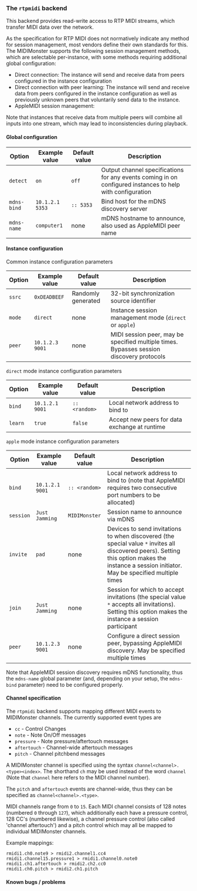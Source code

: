 ### The `rtpmidi` backend

This backend provides read-write access to RTP MIDI streams, which transfer MIDI data
over the network.

As the specification for RTP MIDI does not normatively indicate any method
for session management, most vendors define their own standards for this.
The MIDIMonster supports the following session management methods, which are
selectable per-instance, with some methods requiring additional global configuration:

* Direct connection: The instance will send and receive data from peers configured in the
	instance configuration
* Direct connection with peer learning: The instance will send and receive data from peers
	configured in the instance configuration as well as previously unknown peers that
	voluntarily send data to the instance.
* AppleMIDI session management:

Note that instances that receive data from multiple peers will combine all inputs into one
stream, which may lead to inconsistencies during playback.

#### Global configuration

| Option	| Example value		| Default value 	| Description		|
|---------------|-----------------------|-----------------------|-----------------------|
| `detect`      | `on`                  | `off`                 | Output channel specifications for any events coming in on configured instances to help with configuration |
| `mdns-bind`	| `10.1.2.1 5353`	| `:: 5353`		| Bind host for the mDNS discovery server |
| `mdns-name`	| `computer1`		| none			| mDNS hostname to announce, also used as AppleMIDI peer name |

#### Instance configuration

Common instance configuration parameters

| Option	| Example value		| Default value 	| Description		|
|---------------|-----------------------|-----------------------|-----------------------|
| `ssrc`	| `0xDEADBEEF`		| Randomly generated	| 32-bit synchronization source identifier |
| `mode`	| `direct`		| none			| Instance session management mode (`direct` or `apple`) |
| `peer`	| `10.1.2.3 9001`	| none			| MIDI session peer, may be specified multiple times. Bypasses session discovery protocols |

`direct` mode instance configuration parameters

| Option	| Example value		| Default value 	| Description		|
|---------------|-----------------------|-----------------------|-----------------------|
| `bind`	| `10.1.2.1 9001`	| `:: <random>`		| Local network address to bind to | 
| `learn`	| `true`		| `false`		| Accept new peers for data exchange at runtime |

`apple` mode instance configuration parameters

| Option	| Example value		| Default value 	| Description		|
|---------------|-----------------------|-----------------------|-----------------------|
| `bind`	| `10.1.2.1 9001`	| `:: <random>`		| Local network address to bind to (note that AppleMIDI requires two consecutive port numbers to be allocated) |
| `session`	| `Just Jamming`	| `MIDIMonster`		| Session name to announce via mDNS |
| `invite`	| `pad`			| none			| Devices to send invitations to when discovered (the special value `*` invites all discovered peers). Setting this option makes the instance a session initiator. May be specified multiple times |
| `join`	| `Just Jamming`	| none			| Session for which to accept invitations (the special value `*` accepts all invitations). Setting this option makes the instance a session participant |
| `peer`	| `10.1.2.3 9001`	| none			| Configure a direct session peer, bypassing AppleMIDI discovery. May be specified multiple times |

Note that AppleMIDI session discovery requires mDNS functionality, thus the `mdns-name` global parameter
(and, depending on your setup, the `mdns-bind` parameter) need to be configured properly.

#### Channel specification

The `rtpmidi` backend supports mapping different MIDI events to MIDIMonster channels. The currently supported event types are

* `cc` - Control Changes
* `note` - Note On/Off messages
* `pressure` - Note pressure/aftertouch messages
* `aftertouch` - Channel-wide aftertouch messages
* `pitch` - Channel pitchbend messages

A MIDIMonster channel is specified using the syntax `channel<channel>.<type><index>`. The shorthand `ch` may be
used instead of the word `channel` (Note that `channel` here refers to the MIDI channel number).

The `pitch` and `aftertouch` events are channel-wide, thus they can be specified as `channel<channel>.<type>`.

MIDI channels range from `0` to `15`. Each MIDI channel consists of 128 notes (numbered `0` through `127`), which
additionally each have a pressure control, 128 CC's (numbered likewise), a channel pressure control (also called
'channel aftertouch') and a pitch control which may all be mapped to individual MIDIMonster channels.

Example mappings:

```
rmidi1.ch0.note9 > rmidi2.channel1.cc4
rmidi1.channel15.pressure1 > rmidi1.channel0.note0
rmidi1.ch1.aftertouch > rmidi2.ch2.cc0
rmidi1.ch0.pitch > rmidi2.ch1.pitch
```

#### Known bugs / problems
